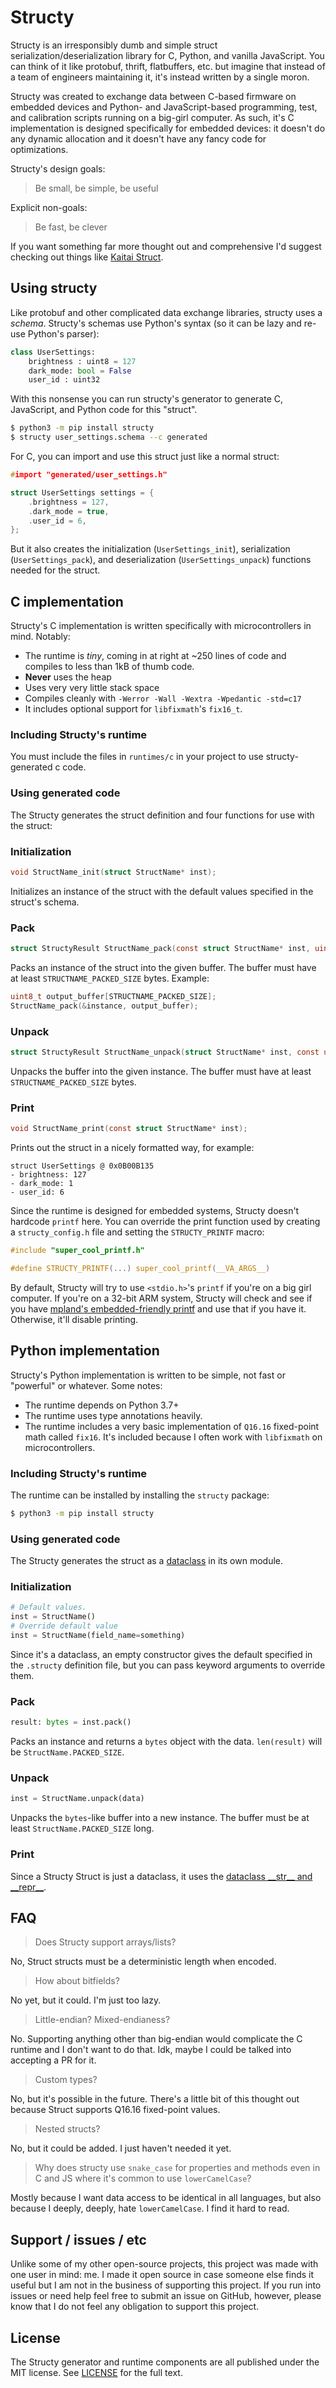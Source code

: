 # Structy

Structy is an irresponsibly dumb and simple struct serialization/deserialization library for C, Python, and vanilla JavaScript. You can think of it like protobuf, thrift, flatbuffers, etc. but imagine that instead of a team of engineers maintaining it, it's instead written by a single moron.

Structy was created to exchange data between C-based firmware on embedded devices and Python- and JavaScript-based programming, test, and calibration scripts running on a big-girl computer. As such, it's C implementation is designed specifically for embedded devices: it doesn't do any dynamic allocation and it doesn't have any fancy code for optimizations.

Structy's design goals:

> Be small, be simple, be useful

Explicit non-goals:

> Be fast, be clever

If you want something far more thought out and comprehensive I'd suggest checking out things like [Kaitai Struct](https://kaitai.io/).

## Using structy

Like protobuf and other complicated data exchange libraries, structy uses a *schema*. Structy's schemas use Python's syntax (so it can be lazy and re-use Python's parser):

```python
class UserSettings:
    brightness : uint8 = 127
    dark_mode: bool = False
    user_id : uint32
```

With this nonsense you can run structy's generator to generate C, JavaScript, and Python code for this "struct".

```bash
$ python3 -m pip install structy
$ structy user_settings.schema --c generated
```

For C, you can import and use this struct just like a normal struct:

```c
#import "generated/user_settings.h"

struct UserSettings settings = {
    .brightness = 127,
    .dark_mode = true,
    .user_id = 6,
};
```

But it also creates the initialization (`UserSettings_init`), serialization (`UserSettings_pack`), and deserialization (`UserSettings_unpack`) functions needed for the struct.

## C implementation

Structy's C implementation is written specifically with microcontrollers in mind. Notably:

- The runtime is *tiny*, coming in at right at ~250 lines of code and compiles to less than 1kB of thumb code.
- **Never** uses the heap
- Uses very very little stack space
- Compiles cleanly with `-Werror -Wall -Wextra -Wpedantic -std=c17`
- It includes optional support for `libfixmath`'s `fix16_t`.


### Including Structy's runtime
You must include the files in `runtimes/c` in your project to use structy-generated c code.


### Using generated code

The Structy generates the struct definition and four functions for use with the struct:

### Initialization
```c
void StructName_init(struct StructName* inst);
```

Initializes an instance of the struct with the default values specified in the struct's schema.

### Pack
```c
struct StructyResult StructName_pack(const struct StructName* inst, uint8_t* buf);
```

Packs an instance of the struct into the given buffer. The buffer must have at least `STRUCTNAME_PACKED_SIZE` bytes. Example:

```c
uint8_t output_buffer[STRUCTNAME_PACKED_SIZE];
StructName_pack(&instance, output_buffer);
```

### Unpack

```c
struct StructyResult StructName_unpack(struct StructName* inst, const uint8_t* buf);
```

Unpacks the buffer into the given instance. The buffer must have at least `STRUCTNAME_PACKED_SIZE` bytes.

### Print

```c
void StructName_print(const struct StructName* inst);
```

Prints out the struct in a nicely formatted way, for example:

```
struct UserSettings @ 0x0B00B135
- brightness: 127
- dark_mode: 1
- user_id: 6
```

Since the runtime is designed for embedded systems, Structy doesn't hardcode `printf` here. You can override the print function used by creating a `structy_config.h` file and setting the `STRUCTY_PRINTF` macro:

```c
#include "super_cool_printf.h"

#define STRUCTY_PRINTF(...) super_cool_printf(__VA_ARGS__)
```

By default, Structy will try to use `<stdio.h>`'s `printf` if you're on a big girl computer. If you're on a 32-bit ARM system, Structy will check and see if you have [mpland's embedded-friendly printf](https://github.com/mpaland/printf) and use that if you have it. Otherwise, it'll disable printing.

## Python implementation

Structy's Python implementation is written to be simple, not fast or "powerful" or whatever. Some notes:

- The runtime depends on Python 3.7+
- The runtime uses type annotations heavily.
- The runtime includes a very basic implementation of `Q16.16` fixed-point math called `fix16`. It's included because I often work with `libfixmath` on microcontrollers.

### Including Structy's runtime

The runtime can be installed by installing the `structy` package:

```bash
$ python3 -m pip install structy
```


### Using generated code

The Structy generates the struct as a [dataclass](https://docs.python.org/3/library/dataclasses.html) in its own module.


### Initialization

```py
# Default values.
inst = StructName()
# Override default value
inst = StructName(field_name=something)
```

Since it's a dataclass, an empty constructor gives the default specified in the `.structy` definition file, but you can pass keyword arguments to override them.

### Pack

```python
result: bytes = inst.pack()
```

Packs an instance and returns a `bytes` object with the data. `len(result)` will be `StructName.PACKED_SIZE`.

### Unpack

```python
inst = StructName.unpack(data)
```

Unpacks the `bytes`-like buffer into a new instance. The buffer must be at least `StructName.PACKED_SIZE` long.

### Print

Since a Structy Struct is just a dataclass, it uses the [dataclass \_\_str__ and \_\_repr__](https://docs.python.org/3/reference/datamodel.html#object.__repr__).


## FAQ

> Does Structy support arrays/lists?

No, Struct structs must be a deterministic length when encoded.

> How about bitfields?

No yet, but it could. I'm just too lazy.

> Little-endian? Mixed-endianess?

No. Supporting anything other than big-endian would complicate the C runtime and I don't want to do that. Idk, maybe I could be talked into accepting a PR for it.

> Custom types?

No, but it's possible in the future. There's a little bit of this thought out because Struct supports Q16.16 fixed-point values.

> Nested structs?

No, but it could be added. I just haven't needed it yet.

> Why does structy use `snake_case` for properties and methods even in C and JS where it's common to use `lowerCamelCase`? 

Mostly because I want data access to be identical in all languages, but also because I deeply, deeply, hate `lowerCamelCase`. I find it hard to read.

## Support / issues / etc

Unlike some of my other open-source projects, this project was made with one user in mind: me. I made it open source in case someone else finds it useful but I am not in the business of supporting this project. If you run into issues or need help feel free to submit an issue on GitHub, however, please know that I do not feel any obligation to support this project.

## License

The Structy generator and runtime components are all published under the MIT license. See [LICENSE](LICENSE) for the full text.
